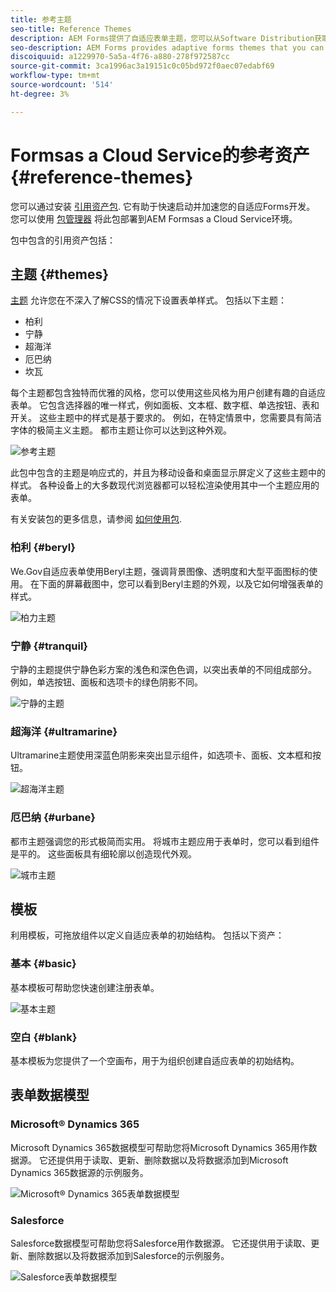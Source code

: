 ```yaml
---
title: 参考主题
seo-title: Reference Themes
description: AEM Forms提供了自适应表单主题，您可以从Software Distribution获取这些主题，并使用它们来设置表单样式。
seo-description: AEM Forms provides adaptive forms themes that you can get from Software Distribution and use to style a form.
discoiquuid: a1229970-5a5a-4f76-a880-278f972587cc
source-git-commit: 3ca1996ac3a19151c0c05bd972f0aec07edabf69
workflow-type: tm+mt
source-wordcount: '514'
ht-degree: 3%

---
```



# Formsas a Cloud Service的参考资产 {#reference-themes}

您可以通过安装 [引用资产包](https://experience.adobe.com/#/downloads/content/software-distribution/en/aemcloud.html?package=/content/software-distribution/en/details.html/content/dam/aemcloud/public/aem-forms-reference-content.ui.content-2.0.0.zip). 它有助于快速启动并加速您的自适应Forms开发。 您可以使用 [包管理器](https://experienceleague.adobe.com/docs/experience-manager-cloud-service/content/implementing/developer-tools/package-manager.html) 将此包部署到AEM Formsas a Cloud Service环境。

包中包含的引用资产包括：

## 主题 {#themes}

[主题](/help/forms/themes.md) 允许您在不深入了解CSS的情况下设置表单样式。 包括以下主题：

* 柏利
* 宁静
* 超海洋
* 厄巴纳
* 坎瓦

每个主题都包含独特而优雅的风格，您可以使用这些风格为用户创建有趣的自适应表单。 它包含选择器的唯一样式，例如面板、文本框、数字框、单选按钮、表和开关。 这些主题中的样式是基于要求的。 例如，在特定情景中，您需要具有简洁字体的极简主义主题。 都市主题让你可以达到这种外观。

![参考主题](/help/forms/assets/ref-themes.png)

此包中包含的主题是响应式的，并且为移动设备和桌面显示屏定义了这些主题中的样式。 各种设备上的大多数现代浏览器都可以轻松渲染使用其中一个主题应用的表单。

有关安装包的更多信息，请参阅 [如何使用包](/help/implementing/developing/tools/package-manager.md).

### 柏利 {#beryl}

We.Gov自适应表单使用Beryl主题，强调背景图像、透明度和大型平面图标的使用。 在下面的屏幕截图中，您可以看到Beryl主题的外观，以及它如何增强表单的样式。

![柏力主题](/help/forms/assets/beryl.png)

<!--[Click to enlarge

](assets/beryl-1.png)-->

<!-- ## Exec {#exec}

Exec theme avoids solid background fills to emphasize form components. Selecting and clicking components changes font colors. In comparison to the default Canvas theme, font color of the text in the selected tab changes to dark blue. Notice how the navigation and submit buttons are different from the Beryl theme.

![Exec theme](/help/forms/assets/exec.png) -->

<!--[Click to enlarge

](assets/exec-1.png)-->

<!-- ## Exec Light {#exec-light}

Exec Light theme uses white space to create a seamless experience. The Next and Submit buttons get a solid fill and 3D shadow. Selected tabs on the left get an arrow instead of double-check marks.

![Exec light theme](/help/forms/assets/exec-light.png) -->

<!--[Click to enlarge

](assets/exec-light-1.png)-->

<!-- ## Liberty {#liberty}

Liberty theme uses a minimalist approach to highlight the important. For example, the font color of the visited tab changes to green. You can only see the bottom-outline of the text box which emulates the look of a paper-based form with lines. The active text box has a black bottom-outline while others get light gray bottom-outline.

![Liberty theme](/help/forms/assets/liberty.png) -->
<!--[Click to enlarge](assets/liberty-1.png)-->

### 宁静 {#tranquil}

宁静的主题提供宁静色彩方案的浅色和深色色调，以突出表单的不同组成部分。 例如，单选按钮、面板和选项卡的绿色阴影不同。

![宁静的主题](/help/forms/assets/tranquil.png)

<!--[Click to enlarge](assets/tranquil-1.png)-->

### 超海洋 {#ultramarine}

Ultramarine主题使用深蓝色阴影来突出显示组件，如选项卡、面板、文本框和按钮。

![超海洋主题](/help/forms/assets/ultramarine.png)
<!--[Click to enlarge](assets/ultramarine-1.png)-->

### 厄巴纳 {#urbane}

都市主题强调您的形式极简而实用。 将城市主题应用于表单时，您可以看到组件是平的。 这些面板具有细轮廓以创造现代外观。

![城市主题](/help/forms/assets/urbane.png)
<!--[Click to enlarge](assets/urbane-1.png)-->

<!-- ## U.S. Web Design Standards {#u-s-web-design-standards}

U.S. Web Design Standards theme, as the name suggests, uses typefaces and styles described in the Draft U.S. Web Design Standards site. The web standard is used by federal organizations to create consistent web experiences across federal government websites.

![U.S. Web Design Standards Theme](/help/forms/assets/us-web-standards.png) -->
<!--[Click to enlarge](assets/usgov.png)-->


## 模板

利用模板，可拖放组件以定义自适应表单的初始结构。 包括以下资产：

### 基本 {#basic}

基本模板可帮助您快速创建注册表单。

![基本主题](/help/forms/assets/exec.png)

### 空白 {#blank}

基本模板为您提供了一个空画布，用于为组织创建自适应表单的初始结构。

## 表单数据模型

### Microsoft® Dynamics 365

Microsoft Dynamics 365数据模型可帮助您将Microsoft Dynamics 365用作数据源。 它还提供用于读取、更新、删除数据以及将数据添加到Microsoft Dynamics 365数据源的示例服务。

![Microsoft® Dynamics 365表单数据模型](/help/forms/assets/microsoft-dynamic-fdm.png)

### Salesforce

Salesforce数据模型可帮助您将Salesforce用作数据源。 它还提供用于读取、更新、删除数据以及将数据添加到Salesforce的示例服务。

![Salesforce表单数据模型](/help/forms/assets/salesforce-fdm.png)
